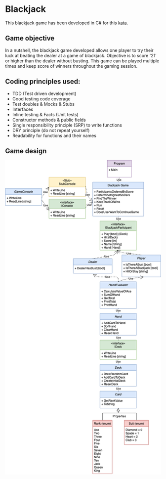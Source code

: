 # Blackjack

This blackjack game has been developed in C# for this [kata](https://github.com/MYOB-Technology/General_Developer/blob/main/katas/kata-foundational/foundational-kata-blackjack.md). 

## Game objective

In a nutshell, the blackjack game developed allows one player to try their luck at beating the dealer at a game of blackjack. Objective is to score '21' or higher than the dealer without busting. This game can be played multiple times and keep score of winners throughout the gaming session.

## Coding principles used:
- TDD (Test driven development)
- Good testing code coverage
- Test doubles & Mocks & Stubs
- Interfaces
- Inline testing & Facts (Unit tests)
- Constructor methods & public fields 
- Single responsibility principle (SRP) to write functions
- DRY principle (do not repeat yourself)
- Readability for functions and their names

## Game design

![UML diagram](https://github.com/josephinechong-myob/Blackjack/blob/master/blackjack-3.drawio.png)
